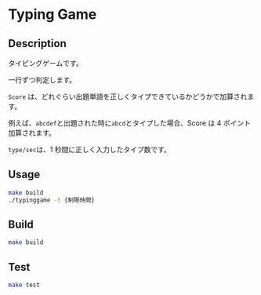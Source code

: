 # Typing Game

## Description

タイピングゲームです。

一行ずつ判定します。

`Score` は、どれぐらい出題単語を正しくタイプできているかどうかで加算されます。

例えば、`abcdef`と出題された時に`abcd`とタイプした場合、Score は 4 ポイント加算されます。

`type/sec`は、1 秒間に正しく入力したタイプ数です。

## Usage

```bash
make build
./typinggame -t {制限時間}
```

## Build

```bash
make build
```

## Test

```bash
make test
```
